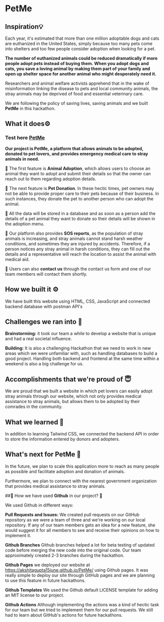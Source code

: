 # PetMe

## Inspiration💡

Each year, it's estimated that more than one million adoptable dogs and cats are euthanized in the United States, simply because too many pets come into shelters and too few people consider adoption when looking for a pet.

**The number of euthanized animals could be reduced dramatically if more people adopt pets instead of buying them. When you adopt dogs and cats, you save a loving animal by making them part of your family and open up shelter space for another animal who might desperately need it.**

Researchers and animal welfare activists apprehend that in the wake of misinformation linking the disease to pets and local community animals, the stray animals may be deprived of food and essential veterinary care.

We are following the policy of saving lives, saving animals and we built **PetMe** in this hackathon.

## What it does⚙️

### Test here [PetMe](https://akshitagupta15june.github.io/PetMe/)

**Our project is PetMe, a platform that allows animals to be adopted, donated to pet lovers, and provides emergency medical care to stray animals in need.**

🤖 The first feature is **Animal Adoption**, which allows users to choose an animal they want to adopt and submit their details so that the owner can reach out to them regarding adoption details. 

🤖 The next feature is **Pet Donation**. In these hectic times, pet owners may not be able to provide proper care to their pets because of their business. In such instances, they donate the pet to another person who can adopt the animal.

🤖 All the data will be stored in a database and as soon as a person add the details of a pet animal they want to donate so their details will be shown in the adoption menu.

🤖  Our platform also provides **SOS reports**, as the population of stray animals is increasing, and stray animals cannot stand harsh weather conditions, and sometimes they are injured by accidents. Therefore, if a person notices any stray animal in harsh conditions, they can fill out the details and a representative will reach the location to assist the animal with medical aid. 

🤖  Users can also **contact us** through the contact us form and one of our team members will contact them shortly.


## How we built it ⚙️

We have built this website using HTML, CSS, JavaScript and connected backend database with postman API's

## Challenges we ran into 🙁

**Brainstorming:** it took our team a while to develop a website that is unique and had a real societal influence. 

**Building:**  It is also a challenging Hackathon that we need to work in new areas which we were unfamiliar with, such as handling databases to build a good project. Handling both backend and frontend at the same time within a weekend is also a big challenge for us. 

## Accomplishments that we're proud of 😇

We are proud that we built a website in which pet lovers can easily adopt stray animals through our website, which not only provides medical assistance to stray animals, but allows them to be adopted by their comrades in the community.

## What we learned 🤔

In addition to learning Tailwind CSS, we connected the backend API in order to store the information entered by donors and adopters.

## What's next for PetMe 📲

In the future, we plan to scale this application more to reach as many people as possible and facilitate adoption and donation of animals.

Furthermore, we plan to connect with the nearest government organization that provides medical assistance to stray animals.

##🚀 How we have used **Github** in our project? 🚀

We used Github in different ways:

**Pull Requests and Issues:** We created pull requests on our GitHub repository as we were a team of three and we're working on our local repository. If any of our team members gets an idea for a new feature, she would suggest it for all members to see and receive their opinions on how to implement it.

**Github Branches** Github branches helped a lot for beta testing of updated code before merging the new code into the original code. Our team approximately created 2-3  branches during the hackathon.

**Github Pages** we deployed our website at https://akshitagupta15june.github.io/PetMe/ using Github pages. It was really simple to deploy our site through GitHub pages and we are planning to use this feature in future hackathons.

**Github Templates** We used the Github default LICENSE template for adding an MIT license to our project.

**Github Actions** Although implementing the actions was a kind of hectic task for our team but we tried to implement them for our pull requests. We still had to learn about GitHub's actions for future hackathons.
